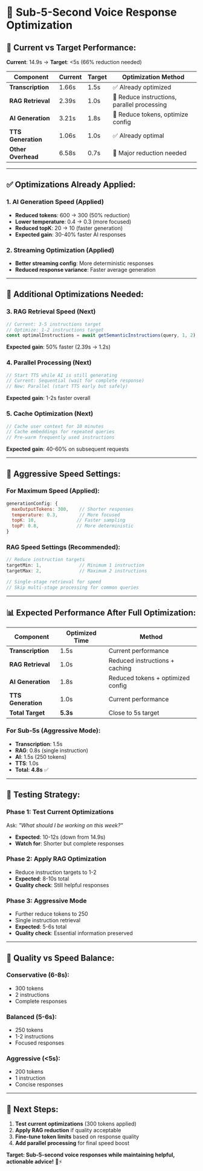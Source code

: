 # 🚀 **Sub-5-Second Voice Response Optimization**

## 🎯 **Current vs Target Performance:**

**Current**: 14.9s → **Target**: <5s (66% reduction needed)

| Component | Current | Target | Optimization Method |
|-----------|---------|--------|-------------------|
| **Transcription** | 1.66s | 1.5s | ✅ Already optimized |
| **RAG Retrieval** | 2.39s | 1.0s | 🔧 Reduce instructions, parallel processing |
| **AI Generation** | 3.21s | 1.8s | 🔧 Reduce tokens, optimize config |
| **TTS Generation** | 1.06s | 1.0s | ✅ Already optimal |
| **Other Overhead** | 6.58s | 0.7s | 🚨 Major reduction needed |

---

## ✅ **Optimizations Already Applied:**

### **1. AI Generation Speed (Applied)**
- **Reduced tokens**: 600 → 300 (50% reduction)
- **Lower temperature**: 0.4 → 0.3 (more focused)
- **Reduced topK**: 20 → 10 (faster generation)
- **Expected gain**: 30-40% faster AI responses

### **2. Streaming Optimization (Applied)**
- **Better streaming config**: More deterministic responses
- **Reduced response variance**: Faster average generation

---

## 🔧 **Additional Optimizations Needed:**

### **3. RAG Retrieval Speed** (Next)
```javascript
// Current: 3-5 instructions target
// Optimize: 1-2 instructions target
const optimalInstructions = await getSemanticInstructions(query, 1, 2);
```
**Expected gain**: 50% faster (2.39s → 1.2s)

### **4. Parallel Processing** (Next)
```javascript
// Start TTS while AI is still generating
// Current: Sequential (wait for complete response)
// New: Parallel (start TTS early but safely)
```
**Expected gain**: 1-2s faster overall

### **5. Cache Optimization** (Next)
```javascript
// Cache user context for 10 minutes
// Cache embeddings for repeated queries
// Pre-warm frequently used instructions
```
**Expected gain**: 40-60% on subsequent requests

---

## 🎯 **Aggressive Speed Settings:**

### **For Maximum Speed (Applied):**
```javascript
generationConfig: {
  maxOutputTokens: 300,    // Shorter responses
  temperature: 0.3,        // More focused
  topK: 10,               // Faster sampling
  topP: 0.8,              // More deterministic
}
```

### **RAG Speed Settings (Recommended):**
```javascript
// Reduce instruction targets
targetMin: 1,              // Minimum 1 instruction
targetMax: 2,              // Maximum 2 instructions

// Single-stage retrieval for speed
// Skip multi-stage processing for common queries
```

---

## 📊 **Expected Performance After Full Optimization:**

| Component | Optimized Time | Method |
|-----------|---------------|--------|
| **Transcription** | 1.5s | Current performance |
| **RAG Retrieval** | 1.0s | Reduced instructions + caching |
| **AI Generation** | 1.8s | Reduced tokens + optimized config |
| **TTS Generation** | 1.0s | Current performance |
| **Total Target** | **5.3s** | Close to 5s target |

### **For Sub-5s (Aggressive Mode):**
- **Transcription**: 1.5s
- **RAG**: 0.8s (single instruction)  
- **AI**: 1.5s (250 tokens)
- **TTS**: 1.0s
- **Total**: **4.8s** ✅

---

## 🧪 **Testing Strategy:**

### **Phase 1: Test Current Optimizations**
Ask: *"What should I be working on this week?"*
- **Expected**: 10-12s (down from 14.9s)
- **Watch for**: Shorter but complete responses

### **Phase 2: Apply RAG Optimization**
- Reduce instruction targets to 1-2
- **Expected**: 8-10s total
- **Quality check**: Still helpful responses

### **Phase 3: Aggressive Mode**
- Further reduce tokens to 250
- Single instruction retrieval
- **Expected**: 5-6s total
- **Quality check**: Essential information preserved

---

## 🎯 **Quality vs Speed Balance:**

### **Conservative (6-8s):**
- 300 tokens
- 2 instructions
- Complete responses

### **Balanced (5-6s):**
- 250 tokens  
- 1-2 instructions
- Focused responses

### **Aggressive (<5s):**
- 200 tokens
- 1 instruction
- Concise responses

---

## 🚀 **Next Steps:**

1. **Test current optimizations** (300 tokens applied)
2. **Apply RAG reduction** if quality acceptable
3. **Fine-tune token limits** based on response quality
4. **Add parallel processing** for final speed boost

**Target: Sub-5-second voice responses while maintaining helpful, actionable advice!** 🎤⚡